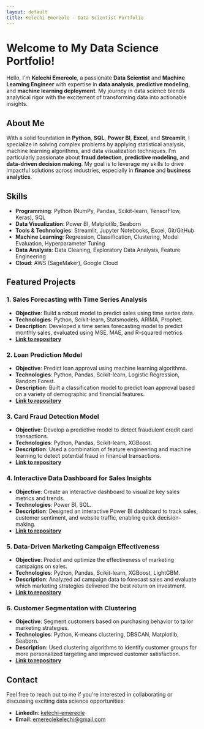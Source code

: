 ```yaml
---
layout: default
title: Kelechi Emereole - Data Scientist Portfolio
---
```


# Welcome to My Data Science Portfolio!

Hello, I'm **Kelechi Emereole**, a passionate **Data Scientist** and **Machine Learning Engineer** with expertise in **data analysis**, **predictive modeling**, and **machine learning deployment**. My journey in data science blends analytical rigor with the excitement of transforming data into actionable insights.

## About Me

With a solid foundation in **Python**, **SQL**, **Power BI**, **Excel**, and **Streamlit**, I specialize in solving complex problems by applying statistical analysis, machine learning algorithms, and data visualization techniques. I’m particularly passionate about **fraud detection**, **predictive modeling**, and **data-driven decision making**. My goal is to leverage my skills to drive impactful solutions across industries, especially in **finance** and **business analytics**.

## Skills

- **Programming**: Python (NumPy, Pandas, Scikit-learn, TensorFlow, Keras), SQL
- **Data Visualization**: Power BI, Matplotlib, Seaborn
- **Tools & Technologies**: Streamlit, Jupyter Notebooks, Excel, Git/GitHub
- **Machine Learning**: Regression, Classification, Clustering, Model Evaluation, Hyperparameter Tuning
- **Data Analysis**: Data Cleaning, Exploratory Data Analysis, Feature Engineering
- **Cloud**: AWS (SageMaker), Google Cloud

## Featured Projects

### 1. Sales Forecasting with Time Series Analysis
   - **Objective**: Build a robust model to predict sales using time series data.
   - **Technologies**: Python, Scikit-learn, Statsmodels, ARIMA, Prophet.
   - **Description**: Developed a time series forecasting model to predict monthly sales, evaluated using MSE, MAE, and R-squared metrics.
   - **[Link to repository](#)**

### 2. Loan Prediction Model
   - **Objective**: Predict loan approval using machine learning algorithms.
   - **Technologies**: Python, Pandas, Scikit-learn, Logistic Regression, Random Forest.
   - **Description**: Built a classification model to predict loan approval based on a variety of demographic and financial features.
   - **[Link to repository](#)**

### 3. Card Fraud Detection Model
   - **Objective**: Develop a predictive model to detect fraudulent credit card transactions.
   - **Technologies**: Python, Pandas, Scikit-learn, XGBoost.
   - **Description**: Used a combination of feature engineering and machine learning to detect potential fraud in financial transactions.
   - **[Link to repository](#)**

### 4. Interactive Data Dashboard for Sales Insights
   - **Objective**: Create an interactive dashboard to visualize key sales metrics and trends.
   - **Technologies**: Power BI, SQL.
   - **Description**: Designed an interactive Power BI dashboard to track sales, customer sentiment, and website traffic, enabling quick decision-making.
   - **[Link to repository](#)**

### 5. Data-Driven Marketing Campaign Effectiveness
   - **Objective**: Predict and optimize the effectiveness of marketing campaigns on sales.
   - **Technologies**: Python, Pandas, Scikit-learn, XGBoost, LightGBM.
   - **Description**: Analyzed ad campaign data to forecast sales and evaluate which marketing strategies delivered the best return on investment.
   - **[Link to repository](#)**

### 6. Customer Segmentation with Clustering
   - **Objective**: Segment customers based on purchasing behavior to tailor marketing strategies.
   - **Technologies**: Python, K-means clustering, DBSCAN, Matplotlib, Seaborn.
   - **Description**: Used clustering algorithms to identify customer groups for more personalized targeting and improved customer satisfaction.
   - **[Link to repository](#)**

## Contact

Feel free to reach out to me if you're interested in collaborating or discussing exciting data science opportunities:

- **LinkedIn**: [kelechi-emereole](#)
- **Email**: [emereolekelechi@gmail.com](mailto:kelechi.email@example.com)
